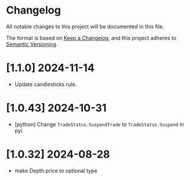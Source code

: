 # Changelog
All notable changes to this project will be documented in this file.

The format is based on [Keep a Changelog](https://keepachangelog.com/en/1.0.0/),
and this project adheres to [Semantic Versioning](https://semver.org/spec/v2.0.0.html).

# [1.1.0] 2024-11-14

- Update candlesticks rule.

# [1.0.43] 2024-10-31

- [python] Change `TradeStatus.SuspendTrade` to `TradeStatus.Suspend` in pyi.

# [1.0.32] 2024-08-28

- make Depth.price to optional type
